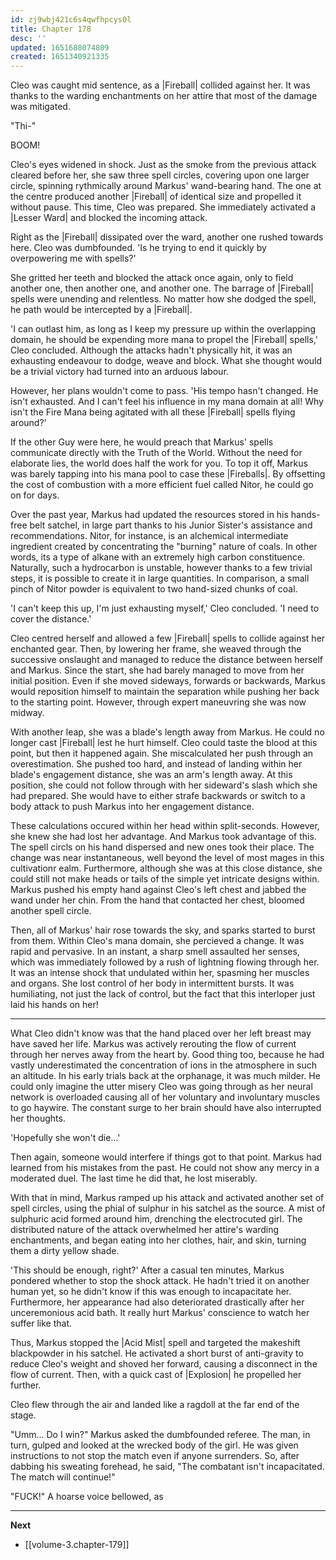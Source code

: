 ```yaml
---
id: zj9wbj421c6s4qwfhpcys0l
title: Chapter 178
desc: ''
updated: 1651688074809
created: 1651340921335
---
```


Cleo was caught mid sentence, as a |Fireball| collided against her. It was thanks to the warding enchantments on her attire that most of the damage was mitigated.

"Thi-"

BOOM!

Cleo's eyes widened in shock. Just as the smoke from the previous attack cleared before her, she saw three spell circles, covering upon one larger circle, spinning rythmically around Markus' wand-bearing hand. The one at the centre produced another |Fireball| of identical size and propelled it without pause. This time, Cleo was prepared. She immediately activated a |Lesser Ward| and blocked the incoming attack.

Right as the |Fireball| dissipated over the ward, another one rushed towards here. Cleo was dumbfounded. 'Is he trying to end it quickly by overpowering me with spells?'

She gritted her teeth and blocked the attack once again, only to field another one, then another one, and another one. The barrage of |Fireball| spells were unending and relentless. No matter how she dodged the spell, he path would be intercepted by a |Fireball|.

'I can outlast him, as long as I keep my pressure up within the overlapping domain, he should be expending more mana to propel the |Fireball| spells,' Cleo concluded. Although the attacks hadn't physically hit, it was an exhausting endeavour to dodge, weave and block. What she thought would be a trivial victory had turned into an arduous labour.

However, her plans wouldn't come to pass. 'His tempo hasn't changed. He isn't exhausted. And I can't feel his influence in my mana domain at all! Why isn't the Fire Mana being agitated with all these |Fireball| spells flying around?'

If the other Guy were here, he would preach that Markus' spells communicate directly with the Truth of the World. Without the need for elaborate lies, the world does half the work for you. To top it off, Markus was barely tapping into his mana pool to case these |Fireballs|. By offsetting the cost of combustion with a more efficient fuel called Nitor, he could go on for days. 

Over the past year, Markus had updated the resources stored in his hands-free belt satchel, in large part thanks to his Junior Sister's assistance and recommendations. Nitor, for instance, is an alchemical intermediate ingredient created by concentrating the "burning" nature of coals. In other words, its a type of alkane with an extremely high carbon constituence. Naturally, such a hydrocarbon is unstable, however thanks to a few trivial steps, it is possible to create it in large quantities. In comparison, a small pinch of Nitor powder is equivalent to two hand-sized chunks of coal.

'I can't keep this up, I'm just exhausting myself,' Cleo concluded. 'I need to cover the distance.'

Cleo centred herself and allowed a few |Fireball| spells to collide against her enchanted gear. Then, by lowering her frame, she weaved through the successive onslaught and managed to reduce the distance between herself and Markus. Since the start, she had barely managed to move from her initial position. Even if she moved sideways, forwards or backwards, Markus would reposition himself to maintain the separation while pushing her back to the starting point. However, through expert maneuvring she was now midway.

With another leap, she was a blade's length away from Markus. He could no longer cast |Fireball| lest he hurt himself. Cleo could taste the blood at this point, but then it happened again. She miscalculated her push through an overestimation. She pushed too hard, and instead of landing within her blade's engagement distance, she was an arm's length away. At this position, she could not follow through with her sideward's slash which she had prepared. She would have to either strafe backwards or switch to a body attack to push Markus into her engagement distance.

These calculations occured within her head within split-seconds. However, she knew she had lost her advantage. And Markus took advantage of this. The spell circls on his hand dispersed and new ones took their place. The change was near instantaneous, well beyond the level of most mages in this cultivationr ealm. Furthermore, although she was at this close distance, she could still not make heads or tails of the simple yet intricate designs within. Markus pushed his empty hand against Cleo's left chest and jabbed the wand under her chin. From the hand that contacted her chest, bloomed another spell circle.

Then, all of Markus' hair rose towards the sky, and sparks started to burst from them. Within Cleo's mana domain, she percieved a change. It was rapid and pervasive. In an instant, a sharp smell assaulted her senses, which was immediately followed by a rush of lightning flowing through her. It was an intense shock that undulated within her, spasming her muscles and organs. She lost control of her body in intermittent bursts. It was humiliating, not just the lack of control, but the fact that this interloper just laid his hands on her!

____

What Cleo didn't know was that the hand placed over her left breast may have saved her life. Markus was actively rerouting the flow of current through her nerves away from the heart by. Good thing too, because he had vastly underestimated the concentration of ions in the atmosphere in such an altitude. In his early trials back at the orphanage, it was much milder. He could only imagine the utter misery Cleo was going through as her neural network is overloaded causing all of her voluntary and involuntary muscles to go haywire. The constant surge to her brain should have also interrupted her thoughts.

'Hopefully she won't die...'

Then again, someone would interfere if things got to that point. Markus had learned from his mistakes from the past. He could not show any mercy in a moderated duel. The last time he did that, he lost miserably.

With that in mind, Markus ramped up his attack and activated another set of spell circles, using the phial of sulphur in his satchel as the source. A mist of sulphuric acid formed around him, drenching the electrocuted girl. The distributed nature of the attack overwhelmed her attire's warding enchantments, and began eating into her clothes, hair, and skin, turning them a dirty yellow shade.

'This should be enough, right?' After a casual ten minutes, Markus pondered whether to stop the shock attack. He hadn't tried it on another human yet, so he didn't know if this was enough to incapacitate her. Furthermore, her appearance had also deteriorated drastically after her unceremonious acid bath. It really hurt Markus' conscience to watch her suffer like that.

Thus, Markus stopped the |Acid Mist| spell and targeted the makeshift blackpowder in his satchel. He activated a short burst of anti-gravity to reduce Cleo's weight and shoved her forward, causing a disconnect in the flow of current. Then, with a quick cast of |Explosion| he propelled her further.

Cleo flew through the air and landed like a ragdoll at the far end of the stage.

"Umm... Do I win?" Markus asked the dumbfounded referee. The man, in turn, gulped and looked at the wrecked body of the girl. He was given instructions to not stop the match even if anyone surrenders. So, after dabbing his sweating forehead, he said, "The combatant isn't incapacitated. The match will continue!"

"FUCK!" A hoarse voice bellowed, as 

____

**Next**
* [[volume-3.chapter-179]]